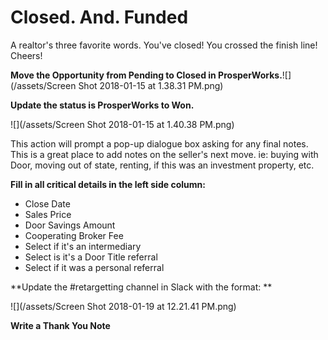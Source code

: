 # Closed. And. Funded

A realtor's three favorite words. You've closed! You crossed the finish line! Cheers!

**Move the Opportunity from Pending to Closed in ProsperWorks.**![](/assets/Screen Shot 2018-01-15 at 1.38.31 PM.png)

**Update the status is ProsperWorks to Won.**

![](/assets/Screen Shot 2018-01-15 at 1.40.38 PM.png)

This action will prompt a pop-up dialogue box asking for any final notes. This is a great place to add notes on the seller's next move. ie: buying with Door, moving out of state, renting, if this was an investment property, etc.

**Fill in all critical details in the left side column:**

* Close Date
* Sales Price
* Door Savings Amount
* Cooperating Broker Fee
* Select if it's an intermediary
* Select is it's a Door Title referral
* Select if it was a personal referral

**Update the \#retargetting channel in Slack with the format:  **

![](/assets/Screen Shot 2018-01-19 at 12.21.41 PM.png)

**Write a Thank You Note**



